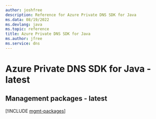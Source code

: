 ```yaml
---
author: joshfree
description: Reference for Azure Private DNS SDK for Java
ms.data: 08/19/2022
ms.devlang: java
ms.topic: reference
title: Azure Private DNS SDK for Java
ms.author: jfree
ms.service: dns
---
```

# Azure Private DNS SDK for Java - latest

## Management packages - latest
[!INCLUDE [mgmt-packages](private-dns-mgmt-index.md)]